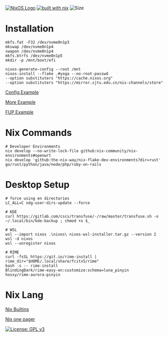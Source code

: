 [![NixOS Logo](https://img.shields.io/badge/NixOS-white?style=plat-square&logo=nixos&logoColor=5277C3)](https://shields.io/)
[![built with nix](https://img.shields.io/static/v1?logo=nixos&logoColor=white&label=&message=Built%20with%20Nix&color=41439a)](https://builtwithnix.org)
![Size](https://img.shields.io/github/repo-size/zendo/nsworld?color=red&label=size&style=plat-square)

# Installation

``` shell
mkfs.fat -F32 /dev/nvme0n1p3
mkswap /dev/nvme0n1p4
swapon /dev/nvme0n1p4
mkfs.btrfs /dev/nvme0n1p5
mkdir -p /mnt/boot/efi

nixos-generate-config --root /mnt
nixos-install --flake .#yoga --no-root-passwd
--option substituters "https://cache.nixos.org"
--option substituters "https://mirror.sjtu.edu.cn/nix-channels/store"
```

[Config Example](https://github.com/thiagokokada/nix-configs)

[More Example](https://github.com/foo-dogsquared/nixos-config)

[FUP Example](https://github.com/jakehamilton/config)

# Nix Commands

``` shell
# Developer Environments
nix develop --no-write-lock-file github:nix-community/nix-environments#openwrt
nix develop 'github:the-nix-way/nix-flake-dev-environments?dir=rust'
go/rust/python/java/node/php/ruby-on-rails
```

# Desktop Setup

``` shell
# force using en directories
LC_ALL=C xdg-user-dirs-update --force

# KDE
curl https://gitlab.com/cscs/transfuse/-/raw/master/transfuse.sh -o ~/.local/bin/kde-backup ; chmod +x $_

# WSL
wsl --import nixos .\nixos\ nixos-wsl-installer.tar.gz --version 2
wsl -d nixos
wsl --unregister nixos

# RIME
curl -fsSL https://git.io/rime-install | rime_dir="$HOME/.local/share/fcitx5/rime"
bash -s -- rime-install
BlindingDark/rime-easy-en:customize:schema=luna_pinyin
hosxy/rime-aurora-pinyin
```

# Nix Lang

<!-- <img src="https://raw.githubusercontent.com/NixOS/nixos-artwork/master/logo/nix-snowflake.svg" align="right" alt="Nix logo" width="150"> -->

[Nix Builtins](https://devdocs.io/nix/)

[Nix one pager](https://github.com/tazjin/nix-1p)

[![License: GPL v3](https://img.shields.io/badge/License-GPL%20v3-blue.svg)](http://www.gnu.org/licenses/gpl-3.0)

